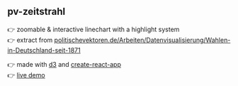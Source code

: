 ## pv-zeitstrahl

👉 zoomable & interactive linechart with a highlight system  
👉 extract from [politischevektoren.de/Arbeiten/Datenvisualisierung/Wahlen-in-Deutschland-seit-1871](https://politischevektoren.de/Arbeiten/Datenvisualisierung/Wahlen-in-Deutschland-seit-1871)

👉 made with [d3](https://github.com/d3/d3) and [create-react-app](https://github.com/facebook/create-react-app)  
👉 [live demo](https://codesandbox.io/s/pv-zeitstrahl-xhrr83)

